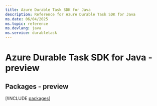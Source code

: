 ```yaml
---
title: Azure Durable Task SDK for Java
description: Reference for Azure Durable Task SDK for Java
ms.date: 06/04/2025
ms.topic: reference
ms.devlang: java
ms.service: durabletask
---
```

# Azure Durable Task SDK for Java - preview
## Packages - preview
[!INCLUDE [packages](durable-task-index.md)]